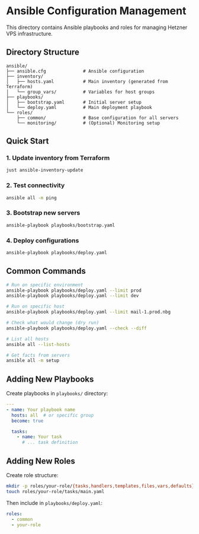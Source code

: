# Ansible Configuration Management

This directory contains Ansible playbooks and roles for managing Hetzner VPS infrastructure.

## Directory Structure

```
ansible/
├── ansible.cfg              # Ansible configuration
├── inventory/
│   ├── hosts.yaml           # Main inventory (generated from Terraform)
│   └── group_vars/          # Variables for host groups
├── playbooks/
│   ├── bootstrap.yaml       # Initial server setup
│   └── deploy.yaml          # Main deployment playbook
└── roles/
    ├── common/              # Base configuration for all servers
    └── monitoring/          # (Optional) Monitoring setup
```

## Quick Start

### 1. Update inventory from Terraform
```bash
just ansible-inventory-update
```

### 2. Test connectivity
```bash
ansible all -m ping
```

### 3. Bootstrap new servers
```bash
ansible-playbook playbooks/bootstrap.yaml
```

### 4. Deploy configurations
```bash
ansible-playbook playbooks/deploy.yaml
```

## Common Commands

```bash
# Run on specific environment
ansible-playbook playbooks/deploy.yaml --limit prod
ansible-playbook playbooks/deploy.yaml --limit dev

# Run on specific host
ansible-playbook playbooks/deploy.yaml --limit mail-1.prod.nbg

# Check what would change (dry run)
ansible-playbook playbooks/deploy.yaml --check --diff

# List all hosts
ansible all --list-hosts

# Get facts from servers
ansible all -m setup
```

## Adding New Playbooks

Create playbooks in `playbooks/` directory:

```yaml
---
- name: Your playbook name
  hosts: all  # or specific group
  become: true

  tasks:
    - name: Your task
      # ... task definition
```

## Adding New Roles

Create role structure:

```bash
mkdir -p roles/your-role/{tasks,handlers,templates,files,vars,defaults}
touch roles/your-role/tasks/main.yaml
```

Then include in `playbooks/deploy.yaml`:

```yaml
roles:
  - common
  - your-role
```
